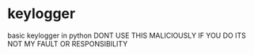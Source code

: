 # keylogger
basic keylogger in python
DONT USE THIS MALICIOUSLY IF YOU DO ITS NOT MY FAULT OR RESPONSIBILITY
